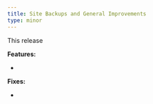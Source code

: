 ```yaml
---
title: Site Backups and General Improvements
type: minor
---
```


This release

**Features:**

* 


**Fixes:**

* 
